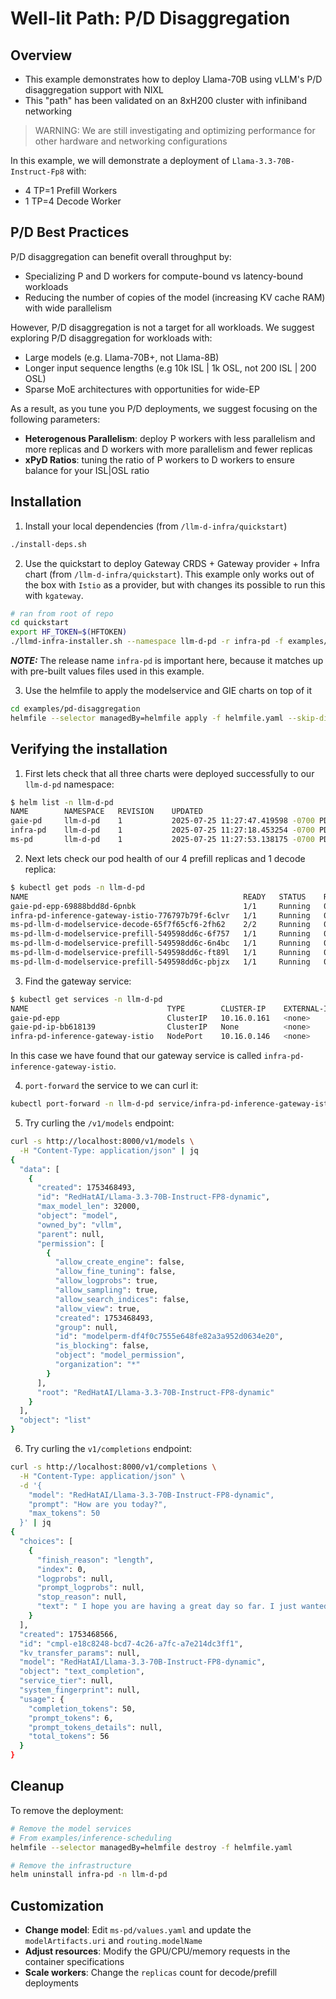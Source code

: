 # Well-lit Path: P/D Disaggregation

## Overview

- This example demonstrates how to deploy Llama-70B using vLLM's P/D disaggregation support with NIXL
- This "path" has been validated on an 8xH200 cluster with infiniband networking

> WARNING: We are still investigating and optimizing performance for other hardware and networking configurations

In this example, we will demonstrate a deployment of `Llama-3.3-70B-Instruct-Fp8` with:
- 4 TP=1 Prefill Workers
- 1 TP=4 Decode Worker

## P/D Best Practices

P/D disaggregation can benefit overall throughput by:
- Specializing P and D workers for compute-bound vs latency-bound workloads
- Reducing the number of copies of the model (increasing KV cache RAM) with wide parallelism

However, P/D disaggregation is not a target for all workloads. We suggest exploring P/D disaggregation for workloads with:
- Large models (e.g. Llama-70B+, not Llama-8B)
- Longer input sequence lengths (e.g 10k ISL | 1k OSL, not 200 ISL | 200 OSL)
- Sparse MoE architectures with opportunities for wide-EP

As a result, as you tune you P/D deployments, we suggest focusing on the following parameters:
- **Heterogenous Parallelism**: deploy P workers with less parallelism and more replicas and D workers with more parallelism and fewer replicas
- **xPyD Ratios**: tuning the ratio of P workers to D workers to ensure balance for your ISL|OSL ratio

## Installation

1. Install your local dependencies (from `/llm-d-infra/quickstart`)

```bash
./install-deps.sh
```

2. Use the quickstart to deploy Gateway CRDS + Gateway provider + Infra chart (from `/llm-d-infra/quickstart`). This example only works out of the box with `Istio` as a provider, but with changes its possible to run this with `kgateway`.

```bash
# ran from root of repo
cd quickstart
export HF_TOKEN=$(HFTOKEN)
./llmd-infra-installer.sh --namespace llm-d-pd -r infra-pd -f examples/pd-disaggregation/infra-pd/values.yaml --disable-metrics-collection
```

**_NOTE:_** The release name `infra-pd` is important here, because it matches up with pre-built values files used in this example.

3. Use the helmfile to apply the modelservice and GIE charts on top of it
```bash
cd examples/pd-disaggregation
helmfile --selector managedBy=helmfile apply -f helmfile.yaml --skip-diff-on-install
```

## Verifying the installation

1. First lets check that all three charts were deployed successfully to our `llm-d-pd` namespace:

```bash
$ helm list -n llm-d-pd
NAME    	NAMESPACE	REVISION	UPDATED                             	STATUS  	CHART                   	APP VERSION
gaie-pd 	llm-d-pd 	1       	2025-07-25 11:27:47.419598 -0700 PDT	deployed	inferencepool-v0.5.1    	v0.5.1
infra-pd	llm-d-pd 	1       	2025-07-25 11:27:18.453254 -0700 PDT	deployed	llm-d-infra-v1.1.1      	v0.2.0
ms-pd   	llm-d-pd 	1       	2025-07-25 11:27:53.138175 -0700 PDT	deployed	llm-d-modelservice-0.2.0	v0.2.0
```

2. Next lets check our pod health of our 4 prefill replicas and 1 decode replica:

```bash
$ kubectl get pods -n llm-d-pd
NAME                                                READY   STATUS    RESTARTS   AGE
gaie-pd-epp-69888bdd8d-6pnbk                        1/1     Running   0          54s
infra-pd-inference-gateway-istio-776797b79f-6clvr   1/1     Running   0          2m9s
ms-pd-llm-d-modelservice-decode-65f7f65cf6-2fh62    2/2     Running   0          50s
ms-pd-llm-d-modelservice-prefill-549598dd6c-6f757   1/1     Running   0          49s
ms-pd-llm-d-modelservice-prefill-549598dd6c-6n4bc   1/1     Running   0          49s
ms-pd-llm-d-modelservice-prefill-549598dd6c-ft89l   1/1     Running   0          49s
ms-pd-llm-d-modelservice-prefill-549598dd6c-pbjzx   1/1     Running   0          49s
```

3. Find the gateway service:
```bash
$ kubectl get services -n llm-d-pd
NAME                               TYPE        CLUSTER-IP    EXTERNAL-IP   PORT(S)                        AGE
gaie-pd-epp                        ClusterIP   10.16.0.161   <none>        9002/TCP,9090/TCP              6m6s
gaie-pd-ip-bb618139                ClusterIP   None          <none>        54321/TCP                      6m1s
infra-pd-inference-gateway-istio   NodePort    10.16.0.146   <none>        15021:34743/TCP,80:30212/TCP   6m36s
```
In this case we have found that our gateway service is called `infra-pd-inference-gateway-istio`.

4. `port-forward` the service to we can curl it:

```bash
kubectl port-forward -n llm-d-pd service/infra-pd-inference-gateway-istio 8000:80
```

5. Try curling the `/v1/models` endpoint:

```bash
curl -s http://localhost:8000/v1/models \
  -H "Content-Type: application/json" | jq
{
  "data": [
    {
      "created": 1753468493,
      "id": "RedHatAI/Llama-3.3-70B-Instruct-FP8-dynamic",
      "max_model_len": 32000,
      "object": "model",
      "owned_by": "vllm",
      "parent": null,
      "permission": [
        {
          "allow_create_engine": false,
          "allow_fine_tuning": false,
          "allow_logprobs": true,
          "allow_sampling": true,
          "allow_search_indices": false,
          "allow_view": true,
          "created": 1753468493,
          "group": null,
          "id": "modelperm-df4f0c7555e648fe82a3a952d0634e20",
          "is_blocking": false,
          "object": "model_permission",
          "organization": "*"
        }
      ],
      "root": "RedHatAI/Llama-3.3-70B-Instruct-FP8-dynamic"
    }
  ],
  "object": "list"
}
```

6. Try curling the `v1/completions` endpoint:
```bash
curl -s http://localhost:8000/v1/completions \
  -H "Content-Type: application/json" \
  -d '{
    "model": "RedHatAI/Llama-3.3-70B-Instruct-FP8-dynamic",
    "prompt": "How are you today?",
    "max_tokens": 50
  }' | jq
{
  "choices": [
    {
      "finish_reason": "length",
      "index": 0,
      "logprobs": null,
      "prompt_logprobs": null,
      "stop_reason": null,
      "text": " I hope you are having a great day so far. I just wanted to remind you that you are not alone. No matter what you are going through, you have people who care about you and want to help.\nIf you are struggling with difficult emotions"
    }
  ],
  "created": 1753468566,
  "id": "cmpl-e18c8248-bcd7-4c26-a7fc-a7e214dc3ff1",
  "kv_transfer_params": null,
  "model": "RedHatAI/Llama-3.3-70B-Instruct-FP8-dynamic",
  "object": "text_completion",
  "service_tier": null,
  "system_fingerprint": null,
  "usage": {
    "completion_tokens": 50,
    "prompt_tokens": 6,
    "prompt_tokens_details": null,
    "total_tokens": 56
  }
}
```

## Cleanup

To remove the deployment:
```bash
# Remove the model services
# From examples/inference-scheduling
helmfile --selector managedBy=helmfile destroy -f helmfile.yaml

# Remove the infrastructure
helm uninstall infra-pd -n llm-d-pd
```

## Customization

- **Change model**: Edit `ms-pd/values.yaml` and update the `modelArtifacts.uri` and `routing.modelName`
- **Adjust resources**: Modify the GPU/CPU/memory requests in the container specifications
- **Scale workers**: Change the `replicas` count for decode/prefill deployments
